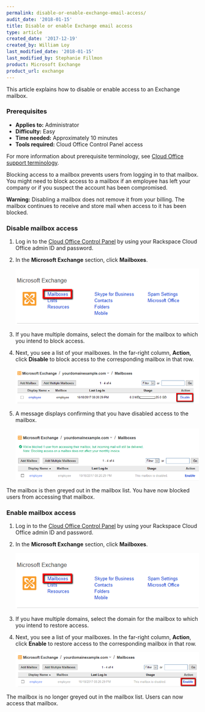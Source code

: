 ```yaml
---
permalink: disable-or-enable-exchange-email-access/
audit_date: '2018-01-15'
title: Disable or enable Exchange email access
type: article
created_date: '2017-12-19'
created_by: William Loy
last_modified_date: '2018-01-15'
last_modified_by: Stephanie Fillmon
product: Microsoft Exchange
product_url: exchange
---
```


This article explains how to disable or enable access to an Exchange mailbox.

### Prerequisites

- **Applies to:** Administrator
- **Difficulty:** Easy
- **Time needed:** Approximately 10 minutes
- **Tools required:** Cloud Office Control Panel access

For more information about prerequisite terminology, see [Cloud Office support terminology](/support/how-to/cloud-office-support-terminology).

Blocking access to a mailbox prevents users from logging in to that mailbox. You might need to block access to a mailbox if an employee has left your company or if you suspect the account has been compromised.

**Warning:** Disabling a mailbox does not remove it from your billing. The mailbox continues to receive and store mail when access to it has been blocked.

### Disable mailbox access

1. Log in to the [Cloud Office Control Panel](https://cp.rackspace.com/Login.aspx?ReturnUrl=%2f "Cloud Office Control Panel") by using your Rackspace Cloud Office admin ID and password.
2. In the **Microsoft Exchange** section, click **Mailboxes**.

   ![](hex_mailboxes.png)

3. If you have multiple domains, select the domain for the mailbox to which you intend to block access.
4. Next, you see a list of your mailboxes. In the far-right column, **Action**, click **Disable** to block access to the corresponding mailbox in that row.

   ![](hex_disable.png)

5. A message displays confirming that you have disabled access to the mailbox.

   ![](disable_success.png)

The mailbox is then greyed out in the mailbox list. You have now blocked users from accessing that mailbox.

### Enable mailbox access

1. Log in to the [Cloud Office Control Panel](https://cp.rackspace.com/Login.aspx?ReturnUrl=%2f "Cloud Office Control Panel") by using your Rackspace Cloud Office admin ID and password.
2. In the **Microsoft Exchange** section, click **Mailboxes**.

   ![](hex_mailboxes.png)

3. If you have multiple domains, select the domain for the mailbox to which you intend to restore access.
4. Next, you see a list of your mailboxes. In the far-right column, **Action**, click **Enable** to restore access to the corresponding mailbox in that row.

   ![](hex_enable.png)

The mailbox is no longer greyed out in the mailbox list. Users can now access that mailbox.
